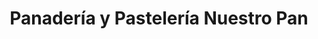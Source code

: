 ---
title: "Panadería y Pastelería Nuestro Pan"
url: /santo-domingo/panaderia-y-pasteleria-nuestro-pan/
shop: panadería
---